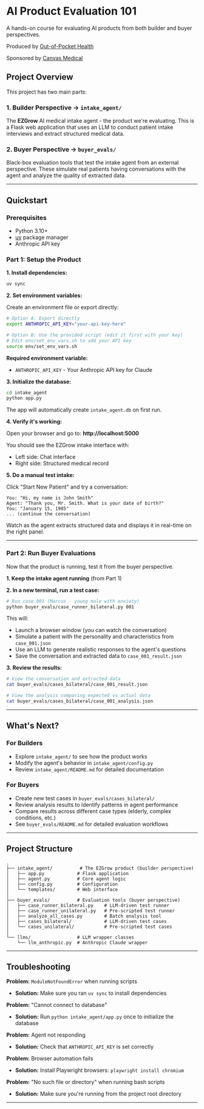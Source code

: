 # AI Product Evaluation 101

A hands-on course for evaluating AI products from both builder and buyer perspectives.

Produced by [Out-of-Pocket Health](https://www.outofpocket.health/courses/ai-product-evaluation-101)

Sponsored by [Canvas Medical](https://www.canvasmedical.com)

## Project Overview

This project has two main parts:

### 1. **Builder Perspective** → `intake_agent/`
The **EZGrow** AI medical intake agent - the product we're evaluating. This is a Flask web application that uses an LLM to conduct patient intake interviews and extract structured medical data.

### 2. **Buyer Perspective** → `buyer_evals/`
Black-box evaluation tools that test the intake agent from an external perspective. These simulate real patients having conversations with the agent and analyze the quality of extracted data.

---

## Quickstart

### Prerequisites
- Python 3.10+
- [uv](https://docs.astral.sh/uv/) package manager
- Anthropic API key

### Part 1: Setup the Product

**1. Install dependencies:**
```bash
uv sync
```

**2. Set environment variables:**

Create an environment file or export directly:
```bash
# Option A: Export directly
export ANTHROPIC_API_KEY="your-api-key-here"

# Option B: Use the provided script (edit it first with your key)
# Edit env/set_env_vars.sh to add your API key
source env/set_env_vars.sh
```

**Required environment variable:**
- `ANTHROPIC_API_KEY` - Your Anthropic API key for Claude

**3. Initialize the database:**
```bash
cd intake_agent
python app.py
```

The app will automatically create `intake_agent.db` on first run.

**4. Verify it's working:**

Open your browser and go to: **http://localhost:5000**

You should see the EZGrow intake interface with:
- Left side: Chat interface
- Right side: Structured medical record

**5. Do a manual test intake:**

Click "Start New Patient" and try a conversation:
```
You: "Hi, my name is John Smith"
Agent: "Thank you, Mr. Smith. What is your date of birth?"
You: "January 15, 1985"
... (continue the conversation)
```

Watch as the agent extracts structured data and displays it in real-time on the right panel.

---

### Part 2: Run Buyer Evaluations

Now that the product is running, test it from the buyer perspective.

**1. Keep the intake agent running** (from Part 1)

**2. In a new terminal, run a test case:**
```bash
# Run case 001 (Marcus - young male with anxiety)
python buyer_evals/case_runner_bilateral.py 001
```

This will:
- Launch a browser window (you can watch the conversation)
- Simulate a patient with the personality and characteristics from `case_001.json`
- Use an LLM to generate realistic responses to the agent's questions
- Save the conversation and extracted data to `case_001_result.json`

**3. Review the results:**
```bash
# View the conversation and extracted data
cat buyer_evals/cases_bilateral/case_001_result.json

# View the analysis comparing expected vs actual data
cat buyer_evals/cases_bilateral/case_001_analysis.json
```

---

## What's Next?

### For Builders
- Explore `intake_agent/` to see how the product works
- Modify the agent's behavior in `intake_agent/config.py`
- Review `intake_agent/README.md` for detailed documentation

### For Buyers
- Create new test cases in `buyer_evals/cases_bilateral/`
- Review analysis results to identify patterns in agent performance
- Compare results across different case types (elderly, complex conditions, etc.)
- See `buyer_evals/README.md` for detailed evaluation workflows

---

## Project Structure

```
.
├── intake_agent/          # The EZGrow product (builder perspective)
│   ├── app.py            # Flask application
│   ├── agent.py          # Core agent logic
│   ├── config.py         # Configuration
│   └── templates/        # Web interface
│
├── buyer_evals/          # Evaluation tools (buyer perspective)
│   ├── case_runner_bilateral.py    # LLM-driven test runner
│   ├── case_runner_unilateral.py   # Pre-scripted test runner
│   ├── analyze_all_cases.py        # Batch analysis tool
│   ├── cases_bilateral/            # LLM-driven test cases
│   └── cases_unilateral/           # Pre-scripted test cases
│
└── llms/                 # LLM wrapper classes
    └── llm_anthropic.py  # Anthropic Claude wrapper
```

---

## Troubleshooting

**Problem:** `ModuleNotFoundError` when running scripts
- **Solution:** Make sure you ran `uv sync` to install dependencies

**Problem:** "Cannot connect to database"
- **Solution:** Run `python intake_agent/app.py` once to initialize the database

**Problem:** Agent not responding
- **Solution:** Check that `ANTHROPIC_API_KEY` is set correctly

**Problem:** Browser automation fails
- **Solution:** Install Playwright browsers: `playwright install chromium`

**Problem:** "No such file or directory" when running bash scripts
- **Solution:** Make sure you're running from the project root directory

---
